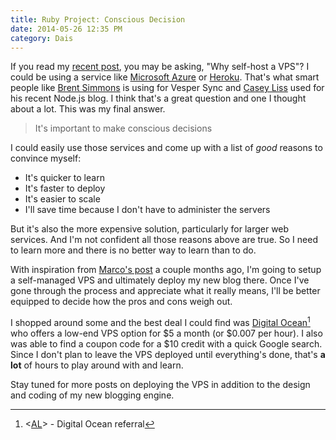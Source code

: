 ```yaml
---
title: Ruby Project: Conscious Decision
date: 2014-05-26 12:35 PM
category: Dais
---
```


If you read my [recent post](/2014/05/20/web-project-ruby-blog/), you may be asking, "Why self-host a VPS"? I could be using a service like [Microsoft Azure](http://azure.microsoft.com/en-us/services/) or  [Heroku](https://www.heroku.com/). That's what smart people like [Brent Simmons](http://inessential.com/2014/03/27/on_running_your_own_servers_and_why_we) is using for Vesper Sync and [Casey Liss](http://www.caseyliss.com/2014/5/1/heroku-first-impressions) used for his recent Node.js blog. I think that's a great question and one I thought about a lot.  This was my final answer.

> It's important to make conscious decisions

I could easily use those services and come up with a list of *good* reasons to convince myself:

* It's quicker to learn
* It's faster to deploy
* It's easier to scale
* I'll save time because I don't have to administer the servers

But it's also the more expensive solution, particularly for larger web services. And I'm not confident all those reasons above are true. So I need to learn more and there is no better way to learn than to do.

With inspiration from [Marco's post](http://www.marco.org/2014/03/27/web-hosting-for-app-developers) a couple months ago, I'm going to setup a self-managed VPS and ultimately deploy my new blog there. Once I've gone through the process and appreciate what it really means, I'll be better equipped to decide how the pros and cons weigh out.

I shopped around some and the best deal I could find was [Digital Ocean](https://www.digitalocean.com/?refcode=5b9d90caaff6)[^aff] who offers a low-end VPS option for $5 a month (or $0.007 per hour). I also was able to find a coupon code for a $10 credit with a quick Google search. Since I don't plan to leave the VPS deployed until everything's done, that's **a lot** of hours to play around with and learn.

Stay tuned for more posts on deploying the VPS in addition to the design and coding of my new blogging engine.

[^aff]: <[AL](/affiliate-disclaimer)> - Digital Ocean referral